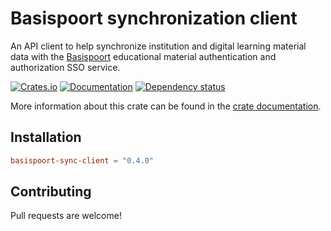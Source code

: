 # Basispoort synchronization client
An API client to help synchronize institution and digital learning material data with the [Basispoort](https://info.basispoort.nl/) educational material authentication and authorization SSO service.

[![Crates.io](https://img.shields.io/crates/v/basispoort-sync-client)](https://crates.io/crates/basispoort-sync-client)
[![Documentation](https://docs.rs/basispoort-sync-client/badge.svg)][docs]
[![Dependency status](https://deps.rs/repo/github/LeoniePhiline/basispoort-sync-client/status.svg)](https://deps.rs/repo/github/LeoniePhiline/basispoort-sync-client)

More information about this crate can be found in the [crate documentation][docs].

## Installation

```toml
basispoort-sync-client = "0.4.0"
```

## Contributing

Pull requests are welcome!

[docs]: https://docs.rs/basispoort-sync-client